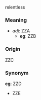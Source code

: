 relentless
### Meaning
+ _adj_: ZZA
    + __eg__: ZZB

### Origin

ZZC

### Synonym

__eg__: ZZD

+ ZZE


